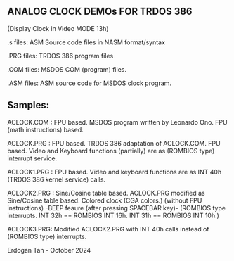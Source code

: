## ANALOG CLOCK DEMOs FOR TRDOS 386
(Display Clock in Video MODE 13h)

.s files: 
         ASM Source code files in NASM format/syntax
         
.PRG files:
         TRDOS 386 program files
         
.COM files:
         MSDOS COM (program) files.
         
.ASM files:
         ASM source code for MSDOS clock program.

## Samples:
   ACLOCK.COM : FPU based.
          MSDOS program written by Leonardo Ono. FPU (math instructions) based.
          
   ACLOCK.PRG : FPU based.
          TRDOS 386 adaptation of ACLOCK.COM. FPU based.
          Video and Keyboard functions (partially) are as (ROMBIOS type) interrupt service. 
          
   ACLOCK1.PRG : FPU based.
          Video and keyboard functions are as INT 40h (TRDOS 386 kernel service) calls.
          
   ACLOCK2.PRG : Sine/Cosine table based.
          ACLOCK.PRG modified as Sine/Cosine table based. Colored clock (CGA colors.)
          (without FPU instructions) -BEEP feaure (after pressing SPACEBAR key)-
          (ROMBIOS type interrupts. INT 32h == ROMBIOS INT 16h. INT 31h == ROMBIOS INT 10h.) 
          
   ACLOCK3.PRG:
          Modified ACLOCK2.PRG with INT 40h calls instead of (ROMBIOS type) interrupts.

   Erdogan Tan - October 2024
       
